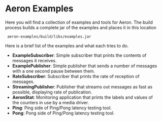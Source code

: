 # Aeron Examples

Here you will find a collection of examples and tools for Aeron. The build process builds a complete
jar of the examples and places it in this location

     aeron-examples/build/libs/examples.jar

Here is a brief list of the examples and what each tries to do.

- __ExampleSubscriber__: Simple subscriber that prints the contents of messages it receives.
- __ExamplePublisher__: Simple publisher that sends a number of messages with a one second pause between them.
- __RateSubscriber__: Subscriber that prints the rate of reception of messages.
- __StreamingPublisher__: Publisher that streams out messages as fast as possible, displaying rate of publication.
- __AeronStat__: Monitoring application that prints the labels and values of the counters in use by a media driver.
- __Ping__: Ping side of Ping/Pong latency testing tool.
- __Pong__: Pong side of Ping/Pong latency testing tool.